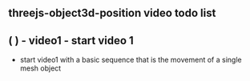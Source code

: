 ## threejs-object3d-position video todo list


## ( ) - video1 - start video 1
* start video1 with a basic sequence that is the movement of a single mesh object
